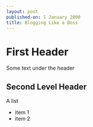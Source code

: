 ```yaml
---
layout: post
published-on: 1 January 2000
title: Blogging Like a Boss
---
```


# First Header

Some text under the header

## Second Level Header

A list

* item 1
* item 2
